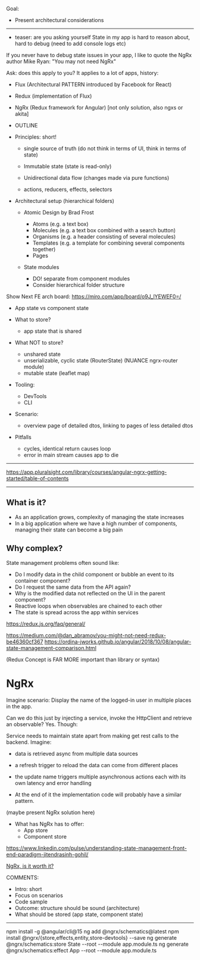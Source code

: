 Goal:
- Present architectural considerations




----------------------------------
- teaser: are you asking yourself
  State in my app is hard to reason about, hard to debug (need to add console logs etc)
  
 If you never have to debug state issues in your app, I like to quote the NgRx author Mike Ryan:
 "You may not need NgRx"

Ask: does this apply to you?
It applies to a lot of apps, history:
  - Flux (Architectural PATTERN introduced by Facebook for React)
  - Redux (implementation of Flux)
  - NgRx (Redux framework for Angular) [not only solution, also ngxs or akita]
  
- OUTLINE

- Principles: short!
  - single source of truth (do not think in terms of UI, think in terms of state)
  - Immutable state (state is read-only)
  - Unidirectional data flow (changes made via pure functions)
  
  - actions, reducers, effects, selectors

- Architectural setup (hierarchical folders)
  - Atomic Design by Brad Frost
    * Atoms (e.g. a text box)
    * Molecules (e.g. a text box combined with a search button)
    * Organisms (e.g. a header consisting of several molecules)
    * Templates (e.g. a template for combining several components together)
    * Pages

  - State modules
    - DO! separate from component modules
    - Consider hierarchical folder structure

Show Next FE arch board: https://miro.com/app/board/o9J_lYEWEF0=/

- App state vs component state

- What to store?
  - app state that is shared
- What NOT to store?
  - unshared state
  - unserializable, cyclic state (RouterState) (NUANCE ngrx-router module)
  - mutable state (leaflet map)

- Tooling: 
  - DevTools
  - CLI

- Scenario: 
  - overview page of detailed dtos, linking to pages of less detailed dtos

- Pitfalls
  - cycles, identical return causes loop
  - error in main stream causes app to die


-------------------------------------------------------

https://app.pluralsight.com/library/courses/angular-ngrx-getting-started/table-of-contents

-------------------------------------------------------


## What is it?
- As an application grows, complexity of managing the state increases 
- In a big application where we have a high number of components, managing their state can become a big pain

## Why complex?
State management problems often sound like:

- Do I modify data in the child component or bubble an event to its container component?
- Do I request the same data from the API again?
- Why is the modified data not reflected on the UI in the parent component?
- Reactive loops when observables are chained to each other
- The state is spread across the app within services

https://redux.js.org/faq/general/

https://medium.com/@dan_abramov/you-might-not-need-redux-be46360cf367
https://ordina-jworks.github.io/angular/2018/10/08/angular-state-management-comparison.html


(Redux Concept is FAR MORE important than library or syntax)



# NgRx
Imagine scenario: 
Display the name of the logged-in user in multiple places in the app.

Can we do this just by injecting a service, invoke the HttpClient and retrieve an observable? 
Yes. Though:

Service needs to maintain state apart from making get rest calls to the backend. 
Imagine: 
  - data is retrieved async from multiple data sources
  - a refresh trigger to reload the data can come from different places
  - the update name triggers multiple asynchronous actions each with its own latency and error handling
 

  - At the end of it the implementation code will probably have a similar pattern.


(maybe present NgRx solution here)


- What has NgRx has to offer:
  - App store
  - Component store





https://www.linkedin.com/pulse/understanding-state-management-front-end-paradigm-jitendrasinh-gohil/

[NgRx, is it worth it?](https://medium.com/web-factory-llc/ngrx-is-it-worth-it-6ad9585dcbaa)



COMMENTS:
- Intro: short
- Focus on scenarios
- Code sample
- Outcome: structure should be sound (architecture)
- What should be stored (app state, component state)





------------------------------------

npm install -g @angular/cli@15
ng add @ngrx/schematics@latest
npm install @ngrx/{store,effects,entity,store-devtools} --save
ng generate @ngrx/schematics:store State --root --module app.module.ts
ng generate @ngrx/schematics:effect App --root --module app.module.ts
